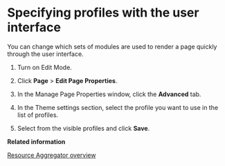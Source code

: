 # Specifying profiles with the user interface

You can change which sets of modules are used to render a page quickly through the user interface.

1.  Turn on Edit Mode.

2.  Click **Page** \> **Edit Page Properties**.

3.  In the Manage Page Properties window, click the **Advanced** tab.

4.  In the Theme settings section, select the profile you want to use in the list of profiles.

5.  Select from the visible profiles and click **Save**.



**Related information**  


[Resource Aggregator overview](../dev-theme/themeopt_reso_agg.md)

